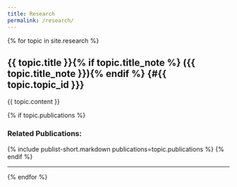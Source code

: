 ```yaml
---
title: Research
permalink: /research/
---
```


{% for topic in site.research %}

## {{ topic.title }}{% if topic.title_note %} ({{ topic.title_note }}){% endif %} {#{{ topic.topic_id }}}
  
{{ topic.content }}
  
{% if topic.publications %}
### Related Publications:
{% include publist-short.markdown publications=topic.publications %}
{% endif %}
  
---
{% endfor %}
